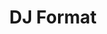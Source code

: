 ---
title: "DJ Format"
summary: "Hip-hop DJ from Brighton, UK."
image: "dj-format.jpg"
apple_music_artist_url: "https://music.apple.com/gb/artist/dj-format/2900864"
wikipedia_url: "none"
---